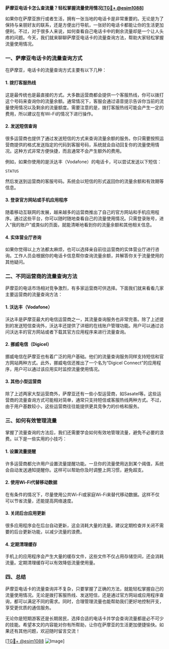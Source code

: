 **萨摩亚电话卡怎么查流量？轻松掌握流量使用情况[[TG💪+ @esim1088](https://t.me/s/esim1088)]**

如果你在萨摩亚旅行或者生活，拥有一张当地的电话卡是非常重要的。无论是为了保持与亲朋好友的联系，还是方便出行导航，一张好的电话卡都能让你的生活更加便利。不过，对于很多人来说，如何查看自己电话卡中的剩余流量却是一个让人头疼的问题。今天，我们就来聊聊萨摩亚电话卡的流量查询方法，帮助大家轻松掌握流量使用情况。

### 一、萨摩亚电话卡的流量查询方式

在萨摩亚，电话卡的流量查询方式主要有以下几种：

#### 1. 拨打客服热线
这是最传统也是最直接的方式。大多数运营商都会提供一个客服热线，你可以拨打这个号码来查询你的流量余额。通常情况下，客服会通过语音提示告诉你当前的流量使用情况以及剩余的流量额度。需要注意的是，拨打客服热线可能会产生一定的费用，所以建议在有Wi-Fi的情况下进行操作。

#### 2. 发送短信查询
很多运营商也提供了通过发送短信的方式来查询流量余额的服务。你只需要按照运营商提供的格式发送指定的代码到客服号码，系统就会自动回复你的流量使用情况。这种方式非常方便快捷，而且通常不会产生额外的费用。

例如，如果你使用的是沃达丰（Vodafone）的电话卡，可以尝试发送以下短信：
```
STATUS
```
然后发送到运营商的客服号码。系统会以短信的形式返回你的流量余额和有效期等信息。

#### 3. 登录官方网站或手机应用程序
随着移动互联网的发展，越来越多的运营商推出了自己的官方网站和手机应用程序。通过这些平台，你可以随时随地查看自己的流量使用情况。只需登录账号，进入“我的账户”或类似的页面，就能清晰地看到你的流量余额和其他相关信息。

#### 4. 实体营业厅咨询
如果你觉得以上方法都太麻烦，也可以选择亲自前往运营商的实体营业厅进行咨询。工作人员会根据你的电话卡信息帮你查询流量余额，并解答你关于流量使用的其他疑问。

### 二、不同运营商的流量查询方法

萨摩亚的电话市场相对竞争激烈，有多家运营商可供选择。下面我们就来看看几家主要运营商的流量查询方法：

#### 1. 沃达丰（Vodafone）
沃达丰是萨摩亚最大的电信运营商之一，其流量查询服务也非常完善。除了上述提到的发送短信查询外，沃达丰还提供了详细的在线账户管理功能。用户可以通过访问沃达丰的官方网站或者下载其官方应用程序来进行流量查询。

#### 2. 挪威电信（Digicel）
挪威电信在萨摩亚也有着广泛的用户基础。他们的流量查询服务同样支持短信和官方网站两种方式。此外，挪威电信还推出了一个名为“Digicel Connect”的应用程序，用户可以通过该应用实时监控流量使用情况。

#### 3. 其他小型运营商
除了上述两家大型运营商外，萨摩亚还有一些小型运营商，如Sasatel等。这些运营商的流量查询方式可能相对简单，通常只支持短信或客服热线两种方式。不过，由于用户基数较小，这些运营商往往能提供更具竞争力的价格和服务。

### 三、如何有效管理流量

掌握了流量查询的方法后，我们还需要学会如何有效地管理流量，避免不必要的浪费。以下是一些实用的小技巧：

#### 1. 设置流量提醒
许多运营商都允许用户设置流量提醒功能。一旦你的流量使用达到某个阈值，系统会自动发送通知提醒你。这样可以帮助你及时调整上网习惯，避免超支。

#### 2. 使用Wi-Fi代替移动数据
在有条件的情况下，尽量使用公共Wi-Fi或家庭Wi-Fi来替代移动数据。这样不仅可以节省流量，还能提高网络速度。

#### 3. 关闭后台应用更新
很多应用程序会在后台自动更新，这会消耗大量的流量。建议定期检查并关闭不需要的后台更新功能，以减少流量的浪费。

#### 4. 定期清理缓存
手机上的应用程序会产生大量的缓存文件，这些文件不仅占用存储空间，还会消耗流量。定期清理缓存可以有效降低流量使用量。

### 四、总结

萨摩亚电话卡的流量查询并不复杂，只要掌握了正确的方法，就能轻松掌握自己的流量使用情况。无论是拨打客服热线、发送短信，还是通过官方网站或应用程序查询，都可以满足不同的需求。同时，合理管理流量也能帮助我们更好地控制开支，享受更优质的通信服务。

无论你是短期游客还是长期居民，选择合适的电话卡并学会查询流量都是必不可少的技能。希望本文的内容能对你有所帮助，让你在萨摩亚的生活更加便捷愉快。如果还有其他问题，欢迎随时留言交流！

[[TG💪+ @esim1088](https://t.me/s/esim1088) ![Image](https://i.postimg.cc/4NQfJmqS/Snipaste-2025-05-13-00-14-12.png)]